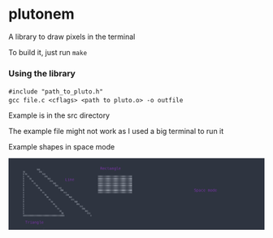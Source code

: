 # plutonem

<p> A library to draw pixels in the terminal </p>

To build it, just run `make`

### Using the library
`#include "path_to_pluto.h"`
<br>
`gcc file.c <cflags> <path to pluto.o> -o outfile`
<p>Example is in the src directory</p>
The example file might not work as I used a big terminal to run it

<p>Example shapes in space mode</p>
<img src="space_mode.png" align="center">